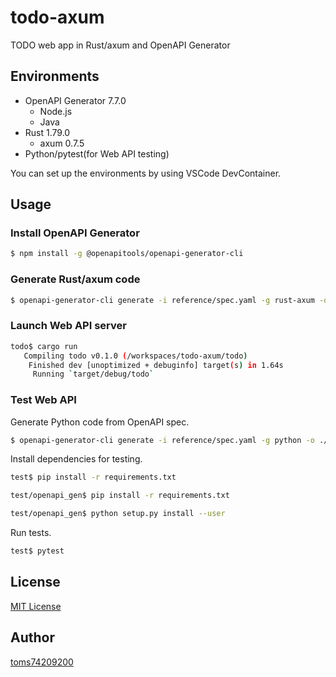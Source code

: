# todo-axum

TODO web app in Rust/axum and OpenAPI Generator

## Environments

- OpenAPI Generator 7.7.0
  - Node.js
  - Java
- Rust 1.79.0
  - axum 0.7.5
- Python/pytest(for Web API testing)

You can set up the environments by using VSCode DevContainer.

## Usage

### Install OpenAPI Generator

```bash
$ npm install -g @openapitools/openapi-generator-cli
```

### Generate Rust/axum code

```bash
$ openapi-generator-cli generate -i reference/spec.yaml -g rust-axum -o ./openapi_gen
```

### Launch Web API server

```bash
todo$ cargo run
   Compiling todo v0.1.0 (/workspaces/todo-axum/todo)
    Finished dev [unoptimized + debuginfo] target(s) in 1.64s
     Running `target/debug/todo`
```

### Test Web API

Generate Python code from OpenAPI spec.

```bash
$ openapi-generator-cli generate -i reference/spec.yaml -g python -o ./test/openapi_gen
```

Install dependencies for testing.

```bash
test$ pip install -r requirements.txt
```

```bash
test/openapi_gen$ pip install -r requirements.txt
```

```bash
test/openapi_gen$ python setup.py install --user
```

Run tests.

```bash
test$ pytest
```

## License

[MIT License](LICENSE)

## Author

[toms74209200](<https://github.com/toms74209200>)
